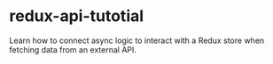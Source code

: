 # redux-api-tutotial
Learn how to connect async logic to interact with a Redux store when fetching data from an external API.
